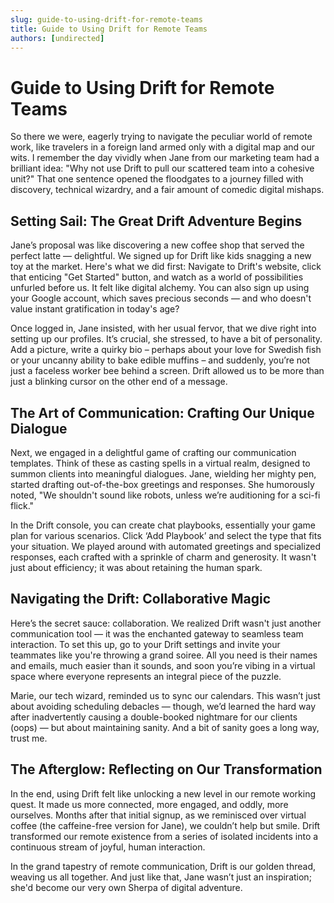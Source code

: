 ```yaml
---
slug: guide-to-using-drift-for-remote-teams
title: Guide to Using Drift for Remote Teams
authors: [undirected]
---
```



# Guide to Using Drift for Remote Teams

So there we were, eagerly trying to navigate the peculiar world of remote work, like travelers in a foreign land armed only with a digital map and our wits. I remember the day vividly when Jane from our marketing team had a brilliant idea: "Why not use Drift to pull our scattered team into a cohesive unit?" That one sentence opened the floodgates to a journey filled with discovery, technical wizardry, and a fair amount of comedic digital mishaps.

## Setting Sail: The Great Drift Adventure Begins

Jane’s proposal was like discovering a new coffee shop that served the perfect latte — delightful. We signed up for Drift like kids snagging a new toy at the market. Here's what we did first: Navigate to Drift's website, click that enticing "Get Started" button, and watch as a world of possibilities unfurled before us. It felt like digital alchemy. You can also sign up using your Google account, which saves precious seconds — and who doesn't value instant gratification in today's age?

Once logged in, Jane insisted, with her usual fervor, that we dive right into setting up our profiles. It’s crucial, she stressed, to have a bit of personality. Add a picture, write a quirky bio – perhaps about your love for Swedish fish or your uncanny ability to bake edible muffins – and suddenly, you’re not just a faceless worker bee behind a screen. Drift allowed us to be more than just a blinking cursor on the other end of a message.

## The Art of Communication: Crafting Our Unique Dialogue

Next, we engaged in a delightful game of crafting our communication templates. Think of these as casting spells in a virtual realm, designed to summon clients into meaningful dialogues. Jane, wielding her mighty pen, started drafting out-of-the-box greetings and responses. She humorously noted, "We shouldn't sound like robots, unless we’re auditioning for a sci-fi flick."

In the Drift console, you can create chat playbooks, essentially your game plan for various scenarios. Click ‘Add Playbook’ and select the type that fits your situation. We played around with automated greetings and specialized responses, each crafted with a sprinkle of charm and generosity. It wasn't just about efficiency; it was about retaining the human spark.

## Navigating the Drift: Collaborative Magic

Here’s the secret sauce: collaboration. We realized Drift wasn't just another communication tool — it was the enchanted gateway to seamless team interaction. To set this up, go to your Drift settings and invite your teammates like you're throwing a grand soiree. All you need is their names and emails, much easier than it sounds, and soon you’re vibing in a virtual space where everyone represents an integral piece of the puzzle.

Marie, our tech wizard, reminded us to sync our calendars. This wasn’t just about avoiding scheduling debacles — though, we’d learned the hard way after inadvertently causing a double-booked nightmare for our clients (oops) — but about maintaining sanity. And a bit of sanity goes a long way, trust me.

## The Afterglow: Reflecting on Our Transformation

In the end, using Drift felt like unlocking a new level in our remote working quest. It made us more connected, more engaged, and oddly, more ourselves. Months after that initial signup, as we reminisced over virtual coffee (the caffeine-free version for Jane), we couldn’t help but smile. Drift transformed our remote existence from a series of isolated incidents into a continuous stream of joyful, human interaction.

In the grand tapestry of remote communication, Drift is our golden thread, weaving us all together. And just like that, Jane wasn’t just an inspiration; she'd become our very own Sherpa of digital adventure.

